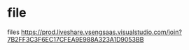 # file
files
https://prod.liveshare.vsengsaas.visualstudio.com/join?7B2FF3C3F6EC17CFEA9E988A323A1D9053BB

